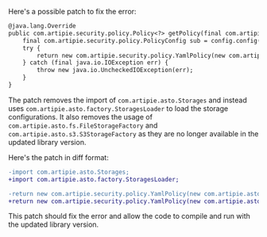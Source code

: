 Here's a possible patch to fix the error:
```diff
@java.lang.Override
public com.artipie.security.policy.Policy<?> getPolicy(final com.artipie.security.policy.PolicyConfig config) {
    final com.artipie.security.policy.PolicyConfig sub = config.config("storage");
    try {
        return new com.artipie.security.policy.YamlPolicy(new com.artipie.asto.blocking.BlockingStorage(new com.artipie.security.policy.Storages().newStorage(sub.string("type"), com.amihaiemil.eoyaml.Yaml.createYamlInput(sub.toString()).readYamlMapping())));
    } catch (final java.io.IOException err) {
        throw new java.io.UncheckedIOException(err);
    }
}
```
The patch removes the import of `com.artipie.asto.Storages` and instead uses `com.artipie.asto.factory.StoragesLoader` to load the storage configurations. It also removes the usage of `com.artipie.asto.fs.FileStorageFactory` and `com.artipie.asto.s3.S3StorageFactory` as they are no longer available in the updated library version.


Here's the patch in diff format:
```diff
-import com.artipie.asto.Storages;
+import com.artipie.asto.factory.StoragesLoader;

-return new com.artipie.security.policy.YamlPolicy(new com.artipie.asto.blocking.BlockingStorage(new com.artipie.security.policy.Storages().newStorage(sub.string("type"), com.amihaiemil.eoyaml.Yaml.createYamlInput(sub.toString()).readYamlMapping())));
+return new com.artipie.security.policy.YamlPolicy(new com.artipie.asto.blocking.BlockingStorage(new com.artipie.asto.factory.StoragesLoader().newStorage(sub.string("type"), com.amihaiemil.eoyaml.Yaml.createYamlInput(sub.toString()).readYamlMapping())));
```
This patch should fix the error and allow the code to compile and run with the updated library version.